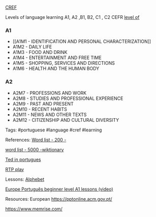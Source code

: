 
[CREF ](http://www.cref.pt/index.html)

Levels of language learning A1, A2 ,B1, B2, C1 , C2 CEFR
[level of ](https://youtu.be/yBTjkYoQj4E)

### A1
* [[A1M1 - IDENTIFICATION AND PERSONAL CHARACTERIZATION]]
* A1M2 - DAILY LIFE
* A1M3 - FOOD AND DRINK
* A1M4 - ENTERTAINMENT AND FREE TIME
* A1M5 - SHOPPING, SERVICES AND DIRECTIONS
* A1M6 - HEALTH AND THE HUMAN BODY
### A2
* A2M7 - PROFESSIONS AND WORK
* A2M8 - STUDIES AND PROFESSIONAL EXPERIENCE
* A2M9 - PAST AND PRESENT
* A2M10 - RECENT HABITS
* A2M11 - NEWS AND OTHER TEXTS
*  A2M12 - CITIZENSHIP AND CULTURAL DIVERSITY

Tags: #portuguese #language #cref #learning

References:
[Word list - 200 - ](https://lexiteria.com/word_frequency/portuguese_eu_word_frequency_list.html)

[word list - 5000 -wiktionary ](https://en.wiktionary.org/wiki/Wiktionary:Frequency_lists/Portuguese_wordlist)

[Ted in portugues ](https://www.ted.com/talks?language=pt&sort=newest)

[RTP play](https://www.rtp.pt/play/)

Lessons:
[Alphebet ](https://youtu.be/uFFLKi4kMuA)

[Europe Português beginner level A1 lessons (video)](https://youtube.com/playlist?list=PLeen1bOqKBKTQFKuR_Tupo7IkkK_tGm1S)

Resources:
European
https://pptonline.acm.gov.pt/

https://www.memrise.com/

